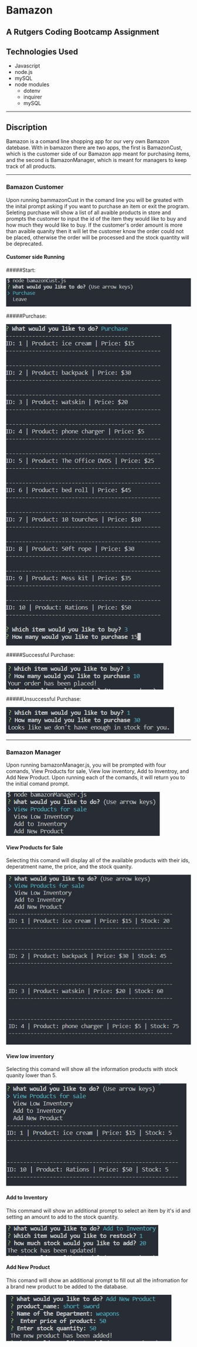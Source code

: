 # Bamazon
  A Rutgers Coding Bootcamp Assignment
  -----

## Technologies Used
- Javascript
- node.js
- mySQL
- node modules
  - dotenv
  - inquirer 
  - mySQL

----

## Discription

Bamazon is a comand line shopping app for our very own Bamazon datebase. With in bamazon there are two apps, the first is BamazonCust, which is the customer side of our Bamazon app meant for purchasing items, and the second is BamazonManager, which is meant for managers to keep track of all products.

----
### Bamazon Customer

Upon running bammazonCust in the comand line you will be greated with the inital prompt asking if you want to purchase an item or exit the program. Seleting purchase will show a list of all avaible products in store and prompts the customer to input the id of the item they would like to buy and how much they would like to buy. If the customer's order amount is more than avaible quanity then it will let the customer know the order could not be placed, otherwise the order will be processed and the stock quantity will be deprecated.

#### Customer side Running

#####Start:

![Customer Start point](https://github.com/kmahone19/bamazon/blob/master/bamazon/images/CustStart.JPG)

#####Purchase:

![Customer Purchase](https://github.com/kmahone19/bamazon/blob/master/bamazon/images/CustPurchase.JPG)

#####Successful Purchase:

![Successful purchase](https://github.com/kmahone19/bamazon/blob/master/bamazon/images/CustComplete_1.JPG)

#####Unsuccessful Purchase:

![Unsuccessful purchase](https://github.com/kmahone19/bamazon/blob/master/bamazon/images/CustComplete_2.JPG)

----
### Bamazon Manager

Upon running bamazonManager.js, you will be prompted with four comands, View Products for sale, View low inventory, Add to Inventroy, and Add New Product. Upon running each of the comands, it will return you to the initial comand prompt.

![Manager Start](https://github.com/kmahone19/bamazon/blob/master/bamazon/images/managerStart.JPG)

#### View Products for Sale

Selecting this comand will display all of the available products with their ids, deperatment name, the price, and the stock quanity.

![View Products](https://github.com/kmahone19/bamazon/blob/master/bamazon/images/managerView.JPG)

#### View low inventory

Selecting this comand will show all the information products with stock quanity lower than 5.

![View low produucts](https://github.com/kmahone19/bamazon/blob/master/bamazon/images/managerLow.JPG)

#### Add to Inventory

This command will show an additional prompt to select an item by it's id and setting an amount to add to the stock quantity.

![Add inventory](https://github.com/kmahone19/bamazon/blob/master/bamazon/images/managerAddStock.JPG)

#### Add New Product

This comand will show an additional prompt to fill out all the infromation for a brand new product to be added to the database.

![Add new product](https://github.com/kmahone19/bamazon/blob/master/bamazon/images/managerAddItem.JPG)


